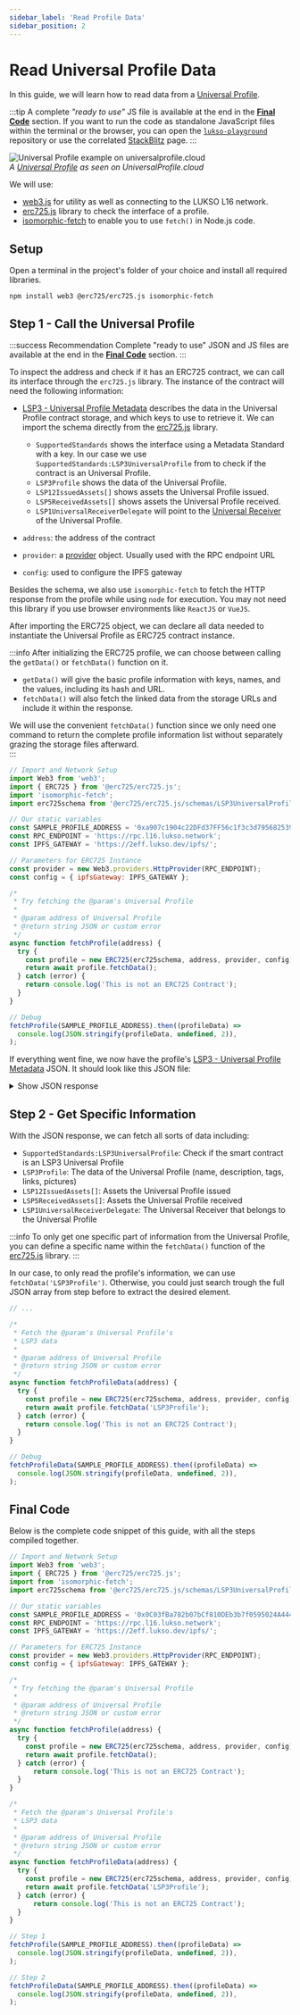 ```yaml
---
sidebar_label: 'Read Profile Data'
sidebar_position: 2
---
```


# Read Universal Profile Data

In this guide, we will learn how to read data from a [Universal Profile](../../standards/universal-profile/introduction.md).

:::tip
A complete _"ready to use"_ JS file is available at the end in the [**Final Code**](#final-code) section. If you want to run the code as standalone JavaScript files within the terminal or the browser, you can open the [`lukso-playground`](https://github.com/lukso-network/lukso-playground) repository or use the correlated [StackBlitz](https://stackblitz.com/github/lukso-network/lukso-playground) page.
:::

<div style={{textAlign: 'center', color: 'grey'}}>
  <img
    src={require('./img/example-up.png').default}
    alt="Universal Profile example on universalprofile.cloud"
  />
<br/>
<i>A <a href="https://universalprofile.cloud/0x0C03fBa782b07bCf810DEb3b7f0595024A444F4e">Universal Profile</a> as seen on UniversalProfile.cloud</i>
</div>

We will use:

- [web3.js](https://web3js.readthedocs.io/en/v1.7.0/) for utility as well as connecting to the LUKSO L16 network.
- [erc725.js](../../tools/erc725js/getting-started/) library to check the interface of a profile.
- [isomorphic-fetch](https://github.com/matthew-andrews/isomorphic-fetch) to enable you to use `fetch()` in Node.js code.

## Setup

Open a terminal in the project's folder of your choice and install all required libraries.

```shell
npm install web3 @erc725/erc725.js isomorphic-fetch
```

## Step 1 - Call the Universal Profile

:::success Recommendation
Complete "ready to use" JSON and JS files are available at the end in the [**Final Code**](#final-code) section.
:::

To inspect the address and check if it has an ERC725 contract, we can call its interface through the `erc725.js` library. The instance of the contract will need the following information:

- [LSP3 - Universal Profile Metadata](../../standards/universal-profile/lsp3-universal-profile-metadata) describes the data in the Universal Profile contract storage, and which keys to use to retrieve it. We can import the schema directly from the [erc725.js](../../tools/erc725js/schemas#standard-lsp-schemas) library.

  - `SupportedStandards` shows the interface using a Metadata Standard with a key. In our case we use `SupportedStandards:LSP3UniversalProfile` from to check if the contract is an Universal Profile.
  - `LSP3Profile` shows the data of the Universal Profile.
  - `LSP12IssuedAssets[]` shows assets the Universal Profile issued.
  - `LSP5ReceivedAssets[]` shows assets the Universal Profile received.
  - `LSP1UniversalReceiverDelegate` will point to the [Universal Receiver](../../standards/generic-standards/lsp1-universal-receiver/) of the Universal Profile.

- `address`: the address of the contract
- `provider`: a [provider](../../tools/erc725js/providers) object. Usually used with the RPC endpoint URL
- `config`: used to configure the IPFS gateway

Besides the schema, we also use `isomorphic-fetch` to fetch the HTTP response from the profile while using `node` for execution. You may not need this library if you use browser environments like `ReactJS` or `VueJS`.

After importing the ERC725 object, we can declare all data needed to instantiate the Universal Profile as ERC725 contract instance.

:::info
After initializing the ERC725 profile, we can choose between calling the `getData()` or `fetchData()` function on it.

- `getData()` will give the basic profile information with keys, names, and the values, including its hash and URL.
- `fetchData()` will also fetch the linked data from the storage URLs and include it within the response.

We will use the convenient `fetchData()` function since we only need one command to return the complete profile information list without separately grazing the storage files afterward.  
:::

```javascript title="read_profile.js"
// Import and Network Setup
import Web3 from 'web3';
import { ERC725 } from '@erc725/erc725.js';
import 'isomorphic-fetch';
import erc725schema from '@erc725/erc725.js/schemas/LSP3UniversalProfileMetadata.json';

// Our static variables
const SAMPLE_PROFILE_ADDRESS = '0xa907c1904c22DFd37FF56c1f3c3d795682539196';
const RPC_ENDPOINT = 'https://rpc.l16.lukso.network';
const IPFS_GATEWAY = 'https://2eff.lukso.dev/ipfs/';

// Parameters for ERC725 Instance
const provider = new Web3.providers.HttpProvider(RPC_ENDPOINT);
const config = { ipfsGateway: IPFS_GATEWAY };

/*
 * Try fetching the @param's Universal Profile
 *
 * @param address of Universal Profile
 * @return string JSON or custom error
 */
async function fetchProfile(address) {
  try {
    const profile = new ERC725(erc725schema, address, provider, config);
    return await profile.fetchData();
  } catch (error) {
    return console.log('This is not an ERC725 Contract');
  }
}

// Debug
fetchProfile(SAMPLE_PROFILE_ADDRESS).then((profileData) =>
  console.log(JSON.stringify(profileData, undefined, 2)),
);
```

If everything went fine, we now have the profile's [LSP3 - Universal Profile Metadata](../../standards/universal-profile/lsp3-universal-profile-metadata) JSON. It should look like this JSON file:

<details>
    <summary>Show JSON response</summary>

```json
[
  {
    "key": "...",
    "name": "SupportedStandards:LSP3UniversalProfile",
    "value": null
  },
  {
    "key": "...",
    "name": "LSP3Profile",
    "value": {
      "LSP3Profile": {
        "name": "...",
        "links": [
          {
            "title": "...",
            "url": "..."
          },
          ...
        ],
        "description": "...",
        "profileImage": [
          {
            "width": 1512,
            "height": 1998,
            "hashFunction": "keccak256(bytes)",
            "hash": "0x...",
            "url": "ipfs://..."
          },
          ...
        ],
        "backgroundImage": [
          {
            "width": 1512,
            "height": 1998,
            "hashFunction": "keccak256(bytes)",
            "hash": "0x...",
            "url": "ipfs://..."
          },
          ...
        ],
        "tags": [
          "...",
          ...
        ]
      }
    }
  },
  {
    "key": "0x7c8c3416d6cda87cd42c71ea1843df28ac4850354f988d55ee2eaa47b6dc05cd",
    "name": "LSP12IssuedAssets[]",
    "value": []
  },
  {
    "key": "0x6460ee3c0aac563ccbf76d6e1d07bada78e3a9514e6382b736ed3f478ab7b90b",
    "name": "LSP5ReceivedAssets[]",
    "value": []
  },
  {
    "key": "0x0cfc51aec37c55a4d0b1a65c6255c4bf2fbdf6277f3cc0730c45b828b6db8b47",
    "name": "LSP1UniversalReceiverDelegate",
    "value": "0x..."
  }
]
```

</details>

## Step 2 - Get Specific Information

With the JSON response, we can fetch all sorts of data including:

- `SupportedStandards:LSP3UniversalProfile`: Check if the smart contract is an LSP3 Universal Profile
- `LSP3Profile`: The data of the Universal Profile (name, description, tags, links, pictures)
- `LSP12IssuedAssets[]`: Assets the Universal Profile issued
- `LSP5ReceivedAssets[]`: Assets the Universal Profile received
- `LSP1UniversalReceiverDelegate`: The Universal Receiver that belongs to the Universal Profile

:::info
To only get one specific part of information from the Universal Profile, you can define a specific name within the `fetchData()` function of the [erc725.js](../../tools/erc725js/getting-started/) library.
:::

In our case, to only read the profile's information, we can use `fetchData('LSP3Profile')`. Otherwise, you could just search trough the full JSON array from step before to extract the desired element.

```javascript title="read_profile.js"
// ...

/*
 * Fetch the @param's Universal Profile's
 * LSP3 data
 *
 * @param address of Universal Profile
 * @return string JSON or custom error
 */
async function fetchProfileData(address) {
  try {
    const profile = new ERC725(erc725schema, address, provider, config);
    return await profile.fetchData('LSP3Profile');
  } catch (error) {
    return console.log('This is not an ERC725 Contract');
  }
}

// Debug
fetchProfileData(SAMPLE_PROFILE_ADDRESS).then((profileData) =>
  console.log(JSON.stringify(profileData, undefined, 2)),
);
```

## Final Code

Below is the complete code snippet of this guide, with all the steps compiled together.

```javascript title="read_profile.js"
// Import and Network Setup
import Web3 from 'web3';
import { ERC725 } from '@erc725/erc725.js';
import from 'isomorphic-fetch';
import erc725schema from '@erc725/erc725.js/schemas/LSP3UniversalProfileMetadata.json';

// Our static variables
const SAMPLE_PROFILE_ADDRESS = '0x0C03fBa782b07bCf810DEb3b7f0595024A444F4e';
const RPC_ENDPOINT = 'https://rpc.l16.lukso.network';
const IPFS_GATEWAY = 'https://2eff.lukso.dev/ipfs/';

// Parameters for ERC725 Instance
const provider = new Web3.providers.HttpProvider(RPC_ENDPOINT);
const config = { ipfsGateway: IPFS_GATEWAY };

/*
 * Try fetching the @param's Universal Profile
 *
 * @param address of Universal Profile
 * @return string JSON or custom error
 */
async function fetchProfile(address) {
  try {
    const profile = new ERC725(erc725schema, address, provider, config);
    return await profile.fetchData();
  } catch (error) {
      return console.log('This is not an ERC725 Contract');
  }
}

/*
 * Fetch the @param's Universal Profile's
 * LSP3 data
 *
 * @param address of Universal Profile
 * @return string JSON or custom error
 */
async function fetchProfileData(address) {
  try {
    const profile = new ERC725(erc725schema, address, provider, config);
    return await profile.fetchData('LSP3Profile');
  } catch (error) {
      return console.log('This is not an ERC725 Contract');
  }
}

// Step 1
fetchProfile(SAMPLE_PROFILE_ADDRESS).then((profileData) =>
  console.log(JSON.stringify(profileData, undefined, 2)),
);

// Step 2
fetchProfileData(SAMPLE_PROFILE_ADDRESS).then((profileData) =>
  console.log(JSON.stringify(profileData, undefined, 2)),
);

```
